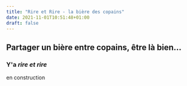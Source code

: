 ```yaml
---
title: "Rire et Rire - la bière des copains"
date: 2021-11-01T10:51:48+01:00
draft: false
---
```


## Partager un bière entre copains, être là bien...

### Y'a _rire et rire_

en construction
